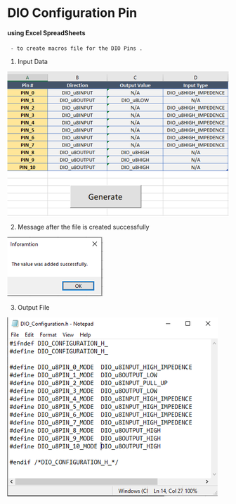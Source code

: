 # DIO Configuration Pin 
#### using Excel SpreadSheets
     - to create macros file for the DIO Pins .
     
1. Input Data

![Image](https://raw.githubusercontent.com/Nada8773/Tooling/master/Image/excel%20input.PNG)

2. Message after the file is created successfully

![Image](https://raw.githubusercontent.com/Nada8773/Tooling/master/Image/excel%20Msg.PNG)

3. Output File
     
![Image](https://raw.githubusercontent.com/Nada8773/Tooling/master/Image/excel%20output.PNG)





